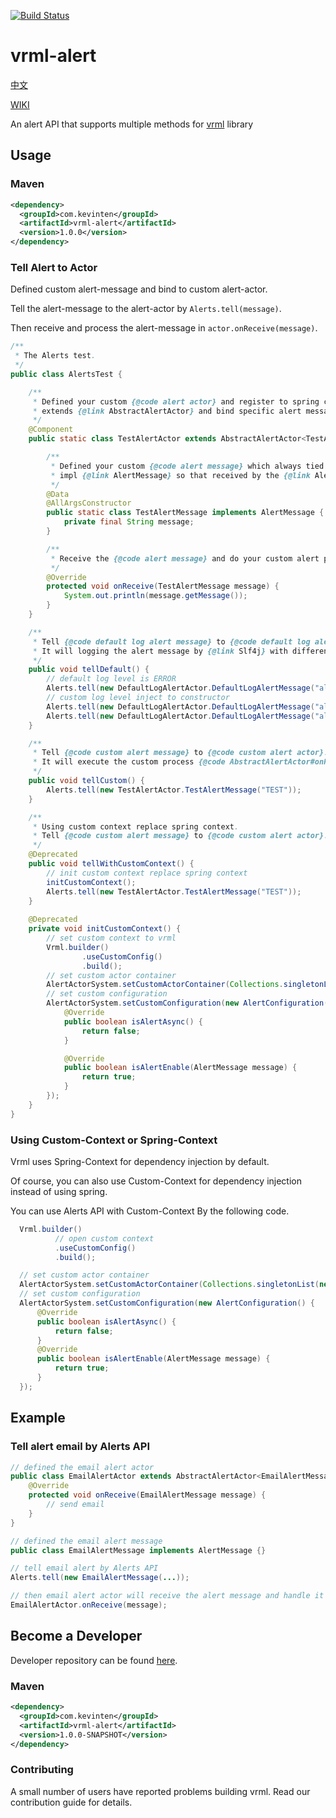 [![Build Status](https://travis-ci.org/vavr-io/vavr-gson.svg?branch=master)](https://travis-ci.org/vavr-io/vavr-gson)

# vrml-alert

[中文](./README_ZH.md)

[WIKI](./WIKI.md)

An alert API that supports multiple methods for [vrml](https://github.com/kevinten10/vrml) library

## Usage

### Maven

```xml
<dependency>
  <groupId>com.kevinten</groupId>
  <artifactId>vrml-alert</artifactId>
  <version>1.0.0</version>
</dependency>
```

### Tell Alert to Actor

Defined custom alert-message and bind to custom alert-actor.

Tell the alert-message to the alert-actor by `Alerts.tell(message)`.

Then receive and process the alert-message in `actor.onReceive(message)`.

```java
/**
 * The Alerts test.
 */
public class AlertsTest {

    /**
     * Defined your custom {@code alert actor} and register to spring context like {@link Component}.
     * extends {@link AbstractAlertActor} and bind specific alert message type to generic.
     */
    @Component
    public static class TestAlertActor extends AbstractAlertActor<TestAlertActor.TestAlertMessage> {

        /**
         * Defined your custom {@code alert message} which always tied to the actor.
         * impl {@link AlertMessage} so that received by the {@link AlertActorSystem}.
         */
        @Data
        @AllArgsConstructor
        public static class TestAlertMessage implements AlertMessage {
            private final String message;
        }

        /**
         * Receive the {@code alert message} and do your custom alert process.
         */
        @Override
        protected void onReceive(TestAlertMessage message) {
            System.out.println(message.getMessage());
        }
    }

    /**
     * Tell {@code default log alert message} to {@code default log alert actor}.
     * It will logging the alert message by {@link Slf4j} with different log level.
     */
    public void tellDefault() {
        // default log level is ERROR
        Alerts.tell(new DefaultLogAlertActor.DefaultLogAlertMessage("alert with error level"));
        // custom log level inject to constructor
        Alerts.tell(new DefaultLogAlertActor.DefaultLogAlertMessage("alert with error level", DefaultLogAlertActor.AlertsLogLevelType.ERROR));
        Alerts.tell(new DefaultLogAlertActor.DefaultLogAlertMessage("alert with warn level", DefaultLogAlertActor.AlertsLogLevelType.WARN));
    }

    /**
     * Tell {@code custom alert message} to {@code custom alert actor}.
     * It will execute the custom process {@code AbstractAlertActor#onReceive(AlertMessage)}
     */
    public void tellCustom() {
        Alerts.tell(new TestAlertActor.TestAlertMessage("TEST"));
    }

    /**
     * Using custom context replace spring context.
     * Tell {@code custom alert message} to {@code custom alert actor}.
     */
    @Deprecated
    public void tellWithCustomContext() {
        // init custom context replace spring context
        initCustomContext();
        Alerts.tell(new TestAlertActor.TestAlertMessage("TEST"));
    }
    
    @Deprecated
    private void initCustomContext() {
        // set custom context to vrml
        Vrml.builder()
                .useCustomConfig()
                .build();
        // set custom actor container
        AlertActorSystem.setCustomActorContainer(Collections.singletonList(new TestAlertActor()));
        // set custom configuration
        AlertActorSystem.setCustomConfiguration(new AlertConfiguration() {
            @Override
            public boolean isAlertAsync() {
                return false;
            }

            @Override
            public boolean isAlertEnable(AlertMessage message) {
                return true;
            }
        });
    }
}
```

### Using Custom-Context or Spring-Context

Vrml uses Spring-Context for dependency injection by default.
 
Of course, you can also use Custom-Context for dependency injection instead of using spring.

You can use Alerts API with Custom-Context By the following code.

```java
  Vrml.builder()
          // open custom context
          .useCustomConfig()
          .build();

  // set custom actor container
  AlertActorSystem.setCustomActorContainer(Collections.singletonList(new TestAlertActor()));
  // set custom configuration
  AlertActorSystem.setCustomConfiguration(new AlertConfiguration() {
      @Override
      public boolean isAlertAsync() {
          return false;
      }
      @Override
      public boolean isAlertEnable(AlertMessage message) {
          return true;
      }
  });
```

## Example

### Tell alert email by Alerts API

```java
// defined the email alert actor
public class EmailAlertActor extends AbstractAlertActor<EmailAlertMessage> {
    @Override
    protected void onReceive(EmailAlertMessage message) {
        // send email
    }
}

// defined the email alert message
public class EmailAlertMessage implements AlertMessage {}

// tell email alert by Alerts API
Alerts.tell(new EmailAlertMessage(...));

// then email alert actor will receive the alert message and handle it
EmailAlertActor.onReceive(message);
```

## Become a Developer

Developer repository can be found [here](https://github.com/kevinten10/vrml/tree/develop/vrml-alert).

### Maven

```xml
<dependency>
  <groupId>com.kevinten</groupId>
  <artifactId>vrml-alert</artifactId>
  <version>1.0.0-SNAPSHOT</version>
</dependency>
```

### Contributing

A small number of users have reported problems building vrml. Read our contribution guide for details.